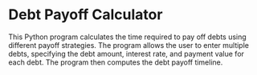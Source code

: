# Debt Payoff Calculator
 This Python program calculates the time required to pay off debts using different payoff strategies. The program allows the user to enter multiple debts, specifying the debt amount, interest rate, and payment value for each debt. The program then computes the debt payoff timeline.

